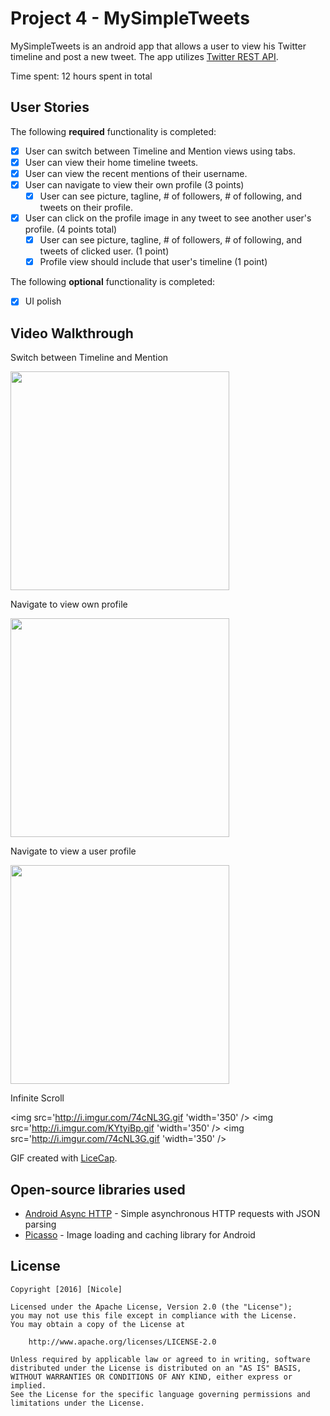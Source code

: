# Project 4 - MySimpleTweets

MySimpleTweets is an android app that allows a user to view his Twitter timeline and post a new tweet. The app utilizes [Twitter REST API](https://dev.twitter.com/rest/public).

Time spent: 12 hours spent in total

## User Stories

The following **required** functionality is completed:

* [x]	User can switch between Timeline and Mention views using tabs.
  * [x] User can view their home timeline tweets.
  * [x] User can view the recent mentions of their username.
* [x] User can navigate to view their own profile (3 points)
  * [x] User can see picture, tagline, # of followers, # of following, and tweets on their profile.
* [x] User can click on the profile image in any tweet to see another user's profile. (4 points total)
  * [x] User can see picture, tagline, # of followers, # of following, and tweets of clicked user. (1 point)
  * [x] Profile view should include that user's timeline (1 point)
  
The following **optional** functionality is completed:

  * [x] UI polish


## Video Walkthrough


Switch between Timeline and Mention

<img src='http://i.imgur.com/AUsaWzR.gif' width='350' />


Navigate to view own profile 

<img src='http://i.imgur.com/RLvbJSD.gif' width='350' />


Navigate to view a user profile 

<img src='http://i.imgur.com/dQ6X1gq.gif' width='350' />


Infinite Scroll

<img src='http://i.imgur.com/74cNL3G.gif 'width='350' />
<img src='http://i.imgur.com/KYtyiBp.gif 'width='350' />
<img src='http://i.imgur.com/74cNL3G.gif 'width='350' />


GIF created with [LiceCap](http://www.cockos.com/licecap/).


## Open-source libraries used

- [Android Async HTTP](https://github.com/loopj/android-async-http) - Simple asynchronous HTTP requests with JSON parsing
- [Picasso](http://square.github.io/picasso/) - Image loading and caching library for Android

## License

    Copyright [2016] [Nicole]

    Licensed under the Apache License, Version 2.0 (the "License");
    you may not use this file except in compliance with the License.
    You may obtain a copy of the License at

        http://www.apache.org/licenses/LICENSE-2.0

    Unless required by applicable law or agreed to in writing, software
    distributed under the License is distributed on an "AS IS" BASIS,
    WITHOUT WARRANTIES OR CONDITIONS OF ANY KIND, either express or implied.
    See the License for the specific language governing permissions and
    limitations under the License.
